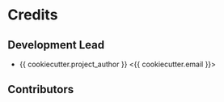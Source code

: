# Credits

## Development Lead

* {{ cookiecutter.project_author }} <{{ cookiecutter.email }}>

## Contributors
